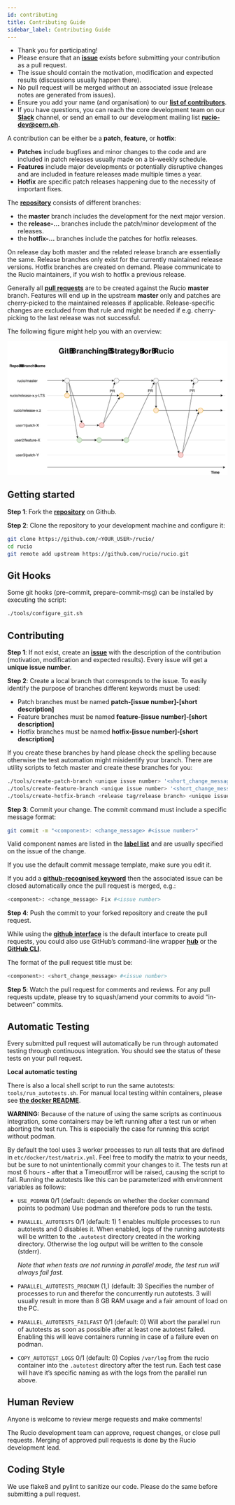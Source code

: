 ```yaml
---
id: contributing
title: Contributing Guide
sidebar_label: Contributing Guide
---
```


* Thank you for participating!
* Please ensure that an [__issue__](https://github.com/rucio/rucio/issues/new) exists before submitting your contribution as a pull request.
* The issue should contain the motivation, modification and expected results (discussions usually happen there).
* No pull request will be merged without an associated issue (release notes are generated from issues).
* Ensure you add your name (and organisation) to our [__list of contributors__](about-our-contributors).
* If you have questions, you can reach the core development team on our [__Slack__](https://rucio.slack.com/) channel, or send an email to our development mailing list [__rucio-dev@cern.ch__](mailto:rucio-dev@cern.ch).

A contribution can be either be a **patch**, **feature**, or **hotfix**:

  * **Patches** include bugfixes and minor changes to the code and are included in patch releases usually made on a bi-weekly schedule.
  * **Features** include major developments or potentially disruptive changes and are included in feature releases made multiple times a year.
  * **Hotfix** are specific patch releases happening due to the necessity of important fixes.

The [__repository__](https://github.com/rucio/rucio/)  consists of different branches:

  * the **master** branch includes the development for the next major version.
  * the **release-…** branches include the patch/minor development of the releases.
  * the **hotfix-…** branches include the patches for hotfix releases.

On release day both master and the related release branch are essentially the same. Release branches only exist for the currently maintained release versions. Hotfix branches are created on demand. Please communicate to the Rucio maintainers, if you wish to hotfix a previous release.

Generally all [__pull requests__](https://github.com/rucio/rucio/pulls) are to be created against the Rucio **master** branch. Features will end up in the upstream **master** only and patches are cherry-picked to the maintained releases if applicable. Release-specific changes are excluded from that rule and might be needed if e.g. cherry-picking to the last release was not successful.

The following figure might help you with an overview:

![Branching Strategy Graph](/img/branching_strategy.svg)


## Getting started

**Step 1**: Fork the [__repository__](https://github.com/rucio/rucio/) on Github.

**Step 2**: Clone the repository to your development machine and configure it:

```bash
git clone https://github.com/<YOUR_USER>/rucio/
cd rucio
git remote add upstream https://github.com/rucio/rucio.git
```

## Git Hooks

Some git hooks (pre-commit, prepare-commit-msg) can be installed by executing the script:

```bash
./tools/configure_git.sh
```

## Contributing

**Step 1**: If not exist, create an [__issue__](https://github.com/rucio/rucio/issues/new) with the description of the contribution (motivation, modification and expected results). Every issue will get a **unique issue number**.

**Step 2**: Create a local branch that corresponds to the issue. To easily identify the purpose of branches different keywords must be used:

* Patch branches must be named **patch-[issue number]-[short description]**
* Feature branches must be named **feature-[issue number]-[short description]**
* Hotfix branches must be named **hotfix-[issue number]-[short description]**

If you create these branches by hand please check the spelling because otherwise the test automation might misidentify your branch. There are utility scripts to fetch master and create these branches for you:

```bash
./tools/create-patch-branch <unique issue number> '<short_change_message>'
./tools/create-feature-branch <unique issue number> '<short_change_message>'
./tools/create-hotfix-branch <release tag/release branch> <unique issue number> '<short_change_message>'
```

**Step 3**: Commit your change. The commit command must include a specific message format:

```bash
git commit -m "<component>: <change_message> #<issue number>"
```

Valid component names are listed in the [__label list__](https://github.com/rucio/rucio/labels) and are usually specified on the issue of the change.

If you use the default commit message template, make sure you edit it.

If you add a [__github-recognised keyword__](https://help.github.com/articles/closing-issues-using-keywords/) then the associated issue can be closed automatically once the pull request is merged, e.g.:

```bash
<component>: <change_message> Fix #<issue number>
```

**Step 4**: Push the commit to your forked repository and create the pull request.

While using the [__github interface__](https://help.github.com/articles/creating-a-pull-request/) is the default interface to create pull requests, you could also use GitHub’s command-line wrapper [__hub__](https://hub.github.com) or the [__GitHub CLI__](https://cli.github.com/).

The format of the pull request title must be:

```bash
<component>: <short_change_message> #<issue number>
```

**Step 5**: Watch the pull request for comments and reviews. For any pull requests update, please try to squash/amend your commits to avoid “in-between” commits.

## Automatic Testing

Every submitted pull request will automatically be run through automated testing through continuous integration. You should see the status of these tests on your pull request.

**Local automatic testing**

There is also a local shell script to run the same autotests: `tools/run_autotests.sh`. For manual local testing within containers, please see [__the docker README__](https://github.com/rucio/rucio/blob/master/etc/docker/dev/README.rst).

**WARNING:** Because of the nature of using the same scripts as continuous integration, some containers may be left running after a test run or when aborting the test run. This is especially the case for running this script without podman.

By default the tool uses 3 worker processes to run all tests that are defined in `etc/docker/test/matrix.yml`. Feel free to modify the matrix to your needs, but be sure to not unintentionally commit your changes to it. The tests run at most 6 hours - after that a TimeoutError will be raised, causing the script to fail. Running the autotests like this can be parameterized with environment variables as follows:


* `USE_PODMAN` 0/1 (default: depends on whether the docker command points to podman)
  Use podman and therefore pods to run the tests.

* `PARALLEL_AUTOTESTS` 0/1 (default: 1)
  1 enables multiple processes to run autotests and 0 disables it.
  When enabled, logs of the running autotests will be written to the `.autotest` directory created in the working directory. Otherwise the log output will be written to the console (stderr).
  
  *Note that when tests are not running in parallel mode, the test run will always fail fast.*

* `PARALLEL_AUTOTESTS_PROCNUM` (1,) (default: 3)
  Specifies the number of processes to run and therefor the concurrently run autotests. 3 will usually result in more than 8 GB RAM usage and a fair amount of load on the PC.

* `PARALLEL_AUTOTESTS_FAILFAST` 0/1 (default: 0)
  Will abort the parallel run of autotests as soon as possible after at least one autotest failed. Enabling this will leave containers running in case of a failure even on podman.

* `COPY_AUTOTEST_LOGS` 0/1 (default: 0)
  Copies `/var/log` from the rucio container into the `.autotest` directory after the test run. Each test case will have it’s specific naming as with the logs from the parallel run above.

## Human Review

Anyone is welcome to review merge requests and make comments!

The Rucio development team can approve, request changes, or close pull requests. Merging of approved pull requests is done by the Rucio development lead.

## Coding Style

We use flake8 and pylint to sanitize our code. Please do the same before submitting a pull request.

